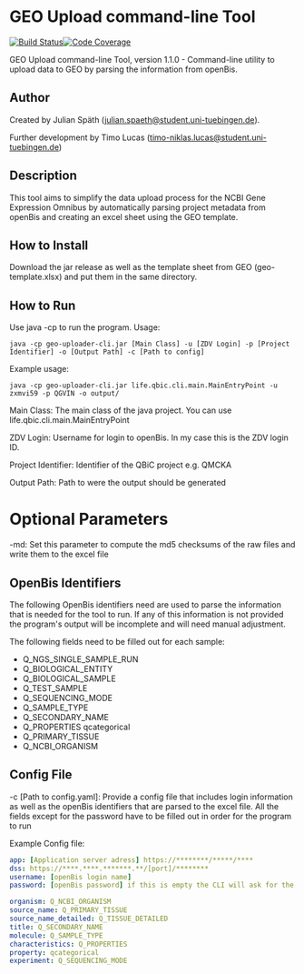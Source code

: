 # GEO Upload command-line Tool

[![Build Status](https://travis-ci.com/qbicsoftware/geo-uploader-cli.svg?branch=development)](https://travis-ci.com/qbicsoftware/geo-uploader-cli)[![Code Coverage]( https://codecov.io/gh/qbicsoftware/geo-uploader-cli/branch/development/graph/badge.svg)](https://codecov.io/gh/qbicsoftware/geo-uploader-cli)

GEO Upload command-line Tool, version 1.1.0 - Command-line utility to upload data to GEO by parsing the information from openBis.
## Author
Created by Julian Späth (julian.spaeth@student.uni-tuebingen.de).

Further development by Timo Lucas (timo-niklas.lucas@student.uni-tuebingen.de)

## Description

 This tool aims to simplify the data upload process for the NCBI Gene Expression Omnibus by automatically parsing project metadata from openBis and creating an excel sheet using the GEO template.


## How to Install

Download the jar release as well as the template sheet from GEO (geo-template.xlsx) and put them in the same directory.

## How to Run

Use java -cp to run the program.
Usage:

```console
java -cp geo-uploader-cli.jar [Main Class] -u [ZDV Login] -p [Project Identifier] -o [Output Path] -c [Path to config]
```
Example usage:

```console
java -cp geo-uploader-cli.jar life.qbic.cli.main.MainEntryPoint -u zxmvi59 -p QGVIN -o output/
```

Main Class: The main class of the java project. You can use life.qbic.cli.main.MainEntryPoint

ZDV Login: Username for login to openBis. In my case this is the ZDV login ID.

Project Identifier: Identifier of the QBiC project e.g. QMCKA

Output Path: Path to were the output should be generated

# Optional Parameters

-md: Set this parameter to compute the md5 checksums of the raw files and write them to the excel file



## OpenBis Identifiers

The following OpenBis identifiers need are used to parse the information that is needed for the tool to run.
If any of this information is not provided the program's output will be incomplete and will need manual adjustment.

The following fields need to be filled out for each sample:

* Q_NGS_SINGLE_SAMPLE_RUN
* Q_BIOLOGICAL_ENTITY
* Q_BIOLOGICAL_SAMPLE
* Q_TEST_SAMPLE
* Q_SEQUENCING_MODE
* Q_SAMPLE_TYPE
* Q_SECONDARY_NAME
* Q_PROPERTIES qcategorical
* Q_PRIMARY_TISSUE
* Q_NCBI_ORGANISM

## Config File

-c [Path to config.yaml]: Provide a config file that includes login information as well as the openBis identifiers that are parsed to the excel file. All the fields except for the password have to be filled out in order for the program to run

Example Config file:

```yaml
app: [Application server adress] https://********/*****/****
dss: https://****.****.*******.**/[port]/********
username: [openBis login name]
password: [openBis password] if this is empty the CLI will ask for the password at the start of the program

organism: Q_NCBI_ORGANISM
source_name: Q_PRIMARY_TISSUE
source_name_detailed: Q_TISSUE_DETAILED
title: Q_SECONDARY_NAME
molecule: Q_SAMPLE_TYPE
characteristics: Q_PROPERTIES
property: qcategorical
experiment: Q_SEQUENCING_MODE
```
